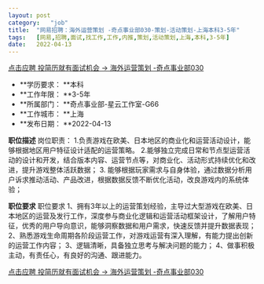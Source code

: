 ```yaml
---
layout:	post
category:	"job"
title:	"网易招聘：海外运营策划 -奇点事业部030-策划-活动策划-上海本科3-5年"
tags:	[网易,招聘,面试,找工作,工作,内推,策划,活动策划,上海,本科,3-5年]
date:	2022-04-13
---
```


[点击应聘 投简历就有面试机会 -> 海外运营策划 -奇点事业部030](http://mobile.bole.netease.com/bole/boleDetail?id=26737&employeeId=346f03c3cda5f04c&key=all)



- **学历要求： **本科
- **工作年限： **3-5年
- **所属部门： **奇点事业部-星云工作室-G66
- **工作城市： **上海
- **发布日期： **2022-04-13



**职位描述**
岗位职责： 
1.负责游戏在欧美、日本地区的商业化和运营活动设计，能够根据地区用户特征设计适配的运营策略。 
2.能够独立完成日常和节点型运营活动的设计和开发，结合版本内容、运营节点等，对商业化、活动形式持续优化和改进，提升游戏整体活跃数据； 
3. 能够根据玩家需求与自身体验，通过数据分析用户诉求推动活动、产品改进，根据数据反馈不断优化活动，改良游戏内的系统体验； 



**职位要求**
职位要求
1、拥有3年以上的运营策划经验，主导过大型游戏在欧美、日本地区的运营及发行工作，深度参与商业化逻辑和运营活动框架设计，了解用户特征，优秀的用户导向意识，能够洞察数据和用户需求，快速反馈并提升数据表现； 
2、熟悉游戏生命周期各阶段运营工作，对游戏运营有深入理解，有能力提出创新的运营工作内容； 
3、逻辑清晰，具备独立思考与解决问题的能力； 
4、做事积极主动，有责任心，有良好的沟通、跟进能力。



[点击应聘 投简历就有面试机会 -> 海外运营策划 -奇点事业部030](http://mobile.bole.netease.com/bole/boleDetail?id=26737&employeeId=346f03c3cda5f04c&key=all)